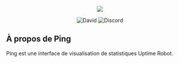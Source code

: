 <p align="center"><img src="https://i.imgur.com/5t0Sync.png"></p>

<p align="center">
<img alt="David" src="https://img.shields.io/david/sucresware/ping?style=flat-square">
<img alt="Discord" src="https://img.shields.io/discord/570066757021204515?label=discord&logo=discord&style=flat-square">
</p>

## À propos de Ping

Ping est une interface de visualisation de statistiques Uptime Robot.
